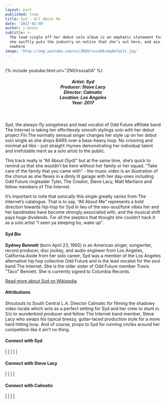 ```yaml
---
layout: post
published: true
title: Syd - All About Me
date: '2017-02-08'
author: j-bones
subtitle: >-
  The lead single off her debut solo album is an emphatic statement for Syd, as
  she swiftly puts the industry on notice that she’s out here, and ain’t going
  nowhere
image: 'http://img.youtube.com/vi/ZNIOrsxsa0A/mqdefault.jpg'
---
```

<br>
{% include youtube.html url="ZNIOrsxsa0A" %} 
<br>
<h5 style="text-align: center;">
Artist: Syd <br>
Producer: Stave Lacy <br>
Director: Calmatic <br>
Location: Los Angeles <br>
Year: 2017
</h5>
<br>

Syd, the always-fly songstress and lead vocalist of Odd Future affiliate band The Internet is taking her effortlessly smooth stylings solo with her debut project *Fin*.The normally sensual singer changes her style up on her debut solo single as she drops BARS over a bass-heavy loop. No crooning and minimal ad-libs - just straight rhymes demonstrating her individual talent and irrefutable merit as a solo artist to the public. 

This track really is “All About [Syd]” but at the same time, she’s quick to remind us that she wouldn’t be here without her family or her squad. “Take care of the family that you came with” - the music video is an illustration of the chorus as she flexes in a dimly lit garage with her day-ones including Odd Future ringleader Tyler, The Creator, Steve Lacy, Matt Martians and fellow members of The Internet.

It’s important to note that sonically this single greatly varies from The Internet’s catalogue. That is to say, “All About Me” represents a bold direction towards hip-hop for Syd in lieu of the neo-soul/funk vibes her and her bandmates have become strongly associated with, and the musical shift pays huge dividends. For all the skeptics that thought she couldn’t hack it as a solo artist “I seen ya sleeping ho, wake up”.   


#### Syd Bio

**Sydney Bennett** (born April 23, 1992) is an American singer, songwriter, record producer, disc jockey, and audio engineer from Los Angeles, California.Aside from her solo career, Syd was a member of the Los Angeles alternative hip hop collective Odd Future and is the lead vocalist for the soul band The Internet. She is the older sister of Odd Future member Travis "Taco" Bennett. She is currently signed to Columbia Records.

<a href="https://en.wikipedia.org/wiki/Syd_(singer)" target="_blank">Read more about Syd on Wikipedia</a>.

#### Attributions

Shoutouts to South Central L.A. Director Calmatic for filming the shadowy video locale which acts as a perfect setting for Syd and her crew to stunt in. S/o to wunderkind producer and fellow The Internet band member, Steve Lacy who swaps his typical breezy, guitar-laced production style for a more hard hitting loop. And of course, props to Syd for running circles around her competition like it ain’t no thing. 

#### Connect with Syd

<a class="fa fa-globe" href="http://www.internetsyd.com/" target="_blank"></a> | 
<a class="fa fa-facebook" href="https://www.facebook.com/syd" target="_blank"></a> | 
<a class="fa fa-instagram" href="https://www.instagram.com/syd" target="_blank"></a> | 
<a class="fa fa-soundcloud" href="https://soundcloud.com/internetsyd" target="_blank"></a> | 
<a class="fa fa-twitter" href="https://twitter.com/internetsyd" target="_blank"></a> | 
<a class="fa fa-youtube" href="https://www.youtube.com/channel/UCZ3XdhX1mQJLI9TvUtMxYlg" target="_blank"></a>


#### Connect with Steve Lacy

<a class="fa fa-tumblr" href="http://steve-lacy.tumblr.com/" target="_blank"></a> | 
<a class="fa fa-twitter" href="https://twitter.com/stevelacys" target="_blank"></a> | 
<a class="fa fa-youtube" href="https://www.youtube.com/channel/UCRt1A0W4iZfvsOhAH1yft2Q" target="_blank"></a> | 
<a class="fa fa-instagram" href="https://www.instagram.com/steve.lacy/" target="_blank"></a> | 
<a class="fa fa-soundcloud" href="https://soundcloud.com/steevlacy" target="_blank"></a> 

#### Connect with Calmatic

<a class="fa fa-globe" href="http://www.calmatic.net/" target="_blank"></a> | 
<a class="fa fa-vimeo" href="https://www.vimeo.com/calmatic/" target="_blank"></a> | 
<a class="fa fa-twitter" href="https://twitter.com/calmatic" target="_blank"></a> | 
<a class="fa fa-youtube" href="https://www.youtube.com/user/calmatic1" target="_blank"></a> | 
<a class="fa fa-instagram" href="https://www.instagram.com/calmatic" target="_blank"></a>